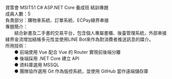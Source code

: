 資策會 MSIT51 C# ASP.NET Core 養成班 結訓專題  
成員人數：5  
負責部分：購物車系統、訂單系統、ECPay綠界串接  
專題簡介：  
　　結合新書及二手書的交易平台，包含個人專屬書櫃、後臺管理系統，外部串接綠界金流增加結帳多元性並使用LINE Bot來作為對消費者推送訊息的媒介。  
所用技術：  
　　● 前端使用 Vue 配合 Vue 的 Router 實現前後端分離  
　　● 後端採用 .NET Core 建立 API  
　　● 資料庫選用 MSSQL  
　　● 團隊協作選用 Git 作為版控系統，並使用 GitHub 當作遠端儲存庫  

